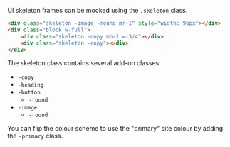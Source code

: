 UI skeleton frames can be mocked using the `.skeleton` class.

```html
<div class="skeleton -image -round mr-1" style="width: 96px"></div>
<div class="block w-full">
    <div class="skeleton -copy mb-1 w-3/4"></div>
    <div class="skeleton -copy"></div>
</div>
```

The skeleton class contains several add-on classes:

- `-copy`
- `-heading`
- `-button`
    - `-round`
- `-image`
    - `-round`

You can flip the colour scheme to use the "primary" site colour by adding the `-primary` class.

